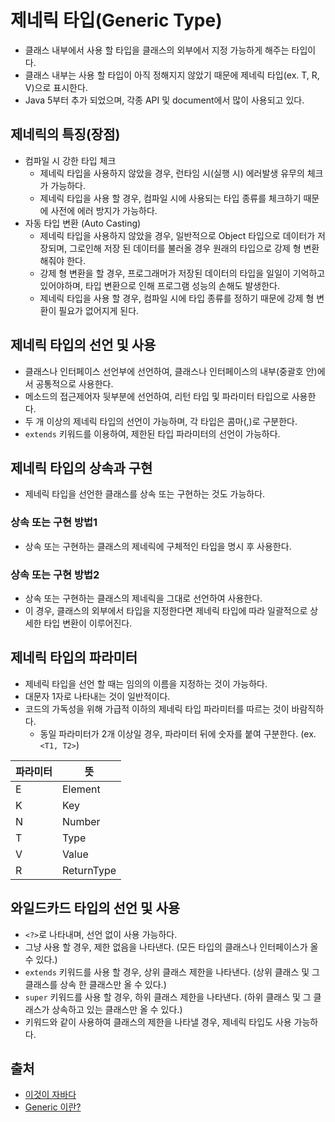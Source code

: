 # 제네릭 타입(Generic Type)

- 클래스 내부에서 사용 할 타입을 클래스의 외부에서 지정 가능하게 해주는 타입이다.
- 클래스 내부는 사용 할 타입이 아직 정해지지 않았기 때문에 제네릭 타입(ex. T, R, V)으로 표시한다.
- Java 5부터 추가 되었으며, 각종 API 및 document에서 많이 사용되고 있다.

## 제네릭의 특징(장점)

- 컴파일 시 강한 타입 체크
  - 제네릭 타입을 사용하지 않았을 경우, 런타임 시(실행 시) 에러발생 유무의 체크가 가능하다.
  - 제네릭 타입을 사용 할 경우, 컴파일 시에 사용되는 타입 종류를 체크하기 때문에 사전에 에러 방지가 가능하다.
- 자동 타입 변환 (Auto Casting)
  - 제네릭 타입을 사용하지 않았을 경우, 일반적으로 Object 타입으로 데이터가 저장되며, 그로인해 저장 된 데이터를 불러올 경우 원래의 타입으로 강제 형 변환 해줘야 한다.
  - 강제 형 변환을 할 경우, 프로그래머가 저장된 데이터의 타입을 일일이 기억하고 있어야하며, 타입 변환으로 인해 프로그램 성능의 손해도 발생한다.
  - 제네릭 타입을 사용 할 경우, 컴파일 시에 타입 종류를 정하기 때문에 강제 형 변환이 필요가 없어지게 된다.

## 제네릭 타입의 선언 및 사용

- 클래스나 인터페이스 선언부에 선언하여, 클래스나 인터페이스의 내부(중괄호 안)에서 공통적으로 사용한다.
- 메소드의 접근제어자 뒷부분에 선언하여, 리턴 타입 및 파라미터 타입으로 사용한다.
- 두 개 이상의 제네릭 타입의 선언이 가능하며, 각 타입은 콤마(,)로 구분한다.
- `extends` 키워드를 이용하여, 제한된 타입 파라미터의 선언이 가능하다.

## 제네릭 타입의 상속과 구현

- 제네릭 타입을 선언한 클래스를 상속 또는 구현하는 것도 가능하다.

### 상속 또는 구현 방법1

- 상속 또는 구현하는 클래스의 제네릭에 구체적인 타입을 명시 후 사용한다.

### 상속 또는 구현 방법2

- 상속 또는 구현하는 클래스의 제네릭을 그대로 선언하여 사용한다.
- 이 경우, 클래스의 외부에서 타입을 지정한다면 제네릭 타입에 따라 일괄적으로 상세한 타입 변환이 이루어진다.

## 제네릭 타입의 파라미터

- 제네릭 타입을 선언 할 때는 임의의 이름을 지정하는 것이 가능하다.
- 대문자 1자로 나타내는 것이 일반적이다.
- 코드의 가독성을 위해 가급적 이하의 제네릭 타입 파라미터를 따르는 것이 바람직하다.
  - 동일 파라미터가 2개 이상일 경우, 파라미터 뒤에 숫자를 붙여 구분한다. (ex. `<T1, T2>`)

파라미터 | 뜻
--------|-----
E | Element
K | Key
N | Number
T | Type
V | Value
R | ReturnType

## 와일드카드 타입의 선언 및 사용

- `<?>`로 나타내며, 선언 없이 사용 가능하다. 
- 그냥 사용 할 경우, 제한 없음을 나타낸다. (모든 타입의 클래스나 인터페이스가 올 수 있다.)
- `extends` 키워드를 사용 할 경우, 상위 클래스 제한을 나타낸다. (상위 클래스 및 그 클래스를 상속 한 클래스만 올 수 있다.)
- `super` 키워드를 사용 할 경우, 하위 클래스 제한을 나타낸다. (하위 클래스 및 그 클래스가 상속하고 있는 클래스만 올 수 있다.)
- 키워드와 같이 사용하여 클래스의 제한을 나타낼 경우, 제네릭 타입도 사용 가능하다.

## 출처

- [이것이 자바다](http://www.hanbit.co.kr/store/books/look.php?p_code=B1460673937)
- [Generic 이란?](https://medium.com/@yeongpal/generic-%EC%9D%B4%EB%9E%80-151fc913648a)